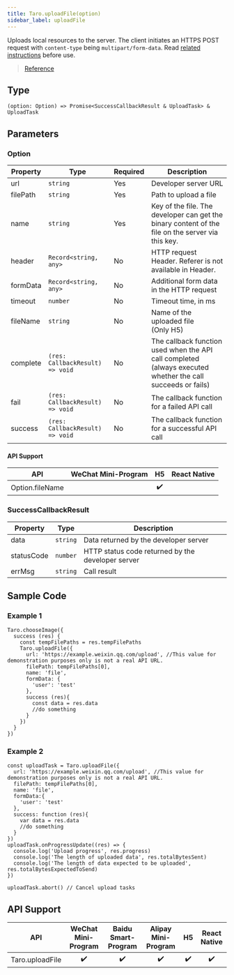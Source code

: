 ```yaml
---
title: Taro.uploadFile(option)
sidebar_label: uploadFile
---
```


Uploads local resources to the server. The client initiates an HTTPS POST request with `content-type` being `multipart/form-data`. Read [related instructions](https://developers.weixin.qq.com/miniprogram/en/dev/framework/ability/network.html) before use.

> [Reference](https://developers.weixin.qq.com/miniprogram/en/dev/api/network/upload/wx.uploadFile.html)

## Type

```tsx
(option: Option) => Promise<SuccessCallbackResult & UploadTask> & UploadTask
```

## Parameters

### Option

<table>
  <thead>
    <tr>
      <th>Property</th>
      <th>Type</th>
      <th style={{ textAlign: "center"}}>Required</th>
      <th>Description</th>
    </tr>
  </thead>
  <tbody>
    <tr>
      <td>url</td>
      <td><code>string</code></td>
      <td style={{ textAlign: "center"}}>Yes</td>
      <td>Developer server URL</td>
    </tr>
    <tr>
      <td>filePath</td>
      <td><code>string</code></td>
      <td style={{ textAlign: "center"}}>Yes</td>
      <td>Path to upload a file</td>
    </tr>
    <tr>
      <td>name</td>
      <td><code>string</code></td>
      <td style={{ textAlign: "center"}}>Yes</td>
      <td>Key of the file. The developer can get the binary content of the file on the server via this key.</td>
    </tr>
    <tr>
      <td>header</td>
      <td><code>Record&lt;string, any&gt;</code></td>
      <td style={{ textAlign: "center"}}>No</td>
      <td>HTTP request Header. Referer is not available in Header.</td>
    </tr>
    <tr>
      <td>formData</td>
      <td><code>Record&lt;string, any&gt;</code></td>
      <td style={{ textAlign: "center"}}>No</td>
      <td>Additional form data in the HTTP request</td>
    </tr>
    <tr>
      <td>timeout</td>
      <td><code>number</code></td>
      <td style={{ textAlign: "center"}}>No</td>
      <td>Timeout time, in ms</td>
    </tr>
    <tr>
      <td>fileName</td>
      <td><code>string</code></td>
      <td style={{ textAlign: "center"}}>No</td>
      <td>Name of the uploaded file<br />(Only H5)</td>
    </tr>
    <tr>
      <td>complete</td>
      <td><code>(res: CallbackResult) =&gt; void</code></td>
      <td style={{ textAlign: "center"}}>No</td>
      <td>The callback function used when the API call completed (always executed whether the call succeeds or fails)</td>
    </tr>
    <tr>
      <td>fail</td>
      <td><code>(res: CallbackResult) =&gt; void</code></td>
      <td style={{ textAlign: "center"}}>No</td>
      <td>The callback function for a failed API call</td>
    </tr>
    <tr>
      <td>success</td>
      <td><code>(res: CallbackResult) =&gt; void</code></td>
      <td style={{ textAlign: "center"}}>No</td>
      <td>The callback function for a successful API call</td>
    </tr>
  </tbody>
</table>

#### API Support

| API | WeChat Mini-Program | H5 | React Native |
| :---: | :---: | :---: | :---: |
| Option.fileName |  | ✔️ |  |

### SuccessCallbackResult

<table>
  <thead>
    <tr>
      <th>Property</th>
      <th>Type</th>
      <th>Description</th>
    </tr>
  </thead>
  <tbody>
    <tr>
      <td>data</td>
      <td><code>string</code></td>
      <td>Data returned by the developer server</td>
    </tr>
    <tr>
      <td>statusCode</td>
      <td><code>number</code></td>
      <td>HTTP status code returned by the developer server</td>
    </tr>
    <tr>
      <td>errMsg</td>
      <td><code>string</code></td>
      <td>Call result</td>
    </tr>
  </tbody>
</table>

## Sample Code

### Example 1

```tsx
Taro.chooseImage({
  success (res) {
    const tempFilePaths = res.tempFilePaths
    Taro.uploadFile({
      url: 'https://example.weixin.qq.com/upload', //This value for demonstration purposes only is not a real API URL.
      filePath: tempFilePaths[0],
      name: 'file',
      formData: {
        'user': 'test'
      },
      success (res){
        const data = res.data
        //do something
      }
    })
  }
})
```

### Example 2

```tsx
const uploadTask = Taro.uploadFile({
  url: 'https://example.weixin.qq.com/upload', //This value for demonstration purposes only is not a real API URL.
  filePath: tempFilePaths[0],
  name: 'file',
  formData:{
    'user': 'test'
  },
  success: function (res){
    var data = res.data
    //do something
  }
})
uploadTask.onProgressUpdate((res) => {
  console.log('Upload progress', res.progress)
  console.log('The length of uploaded data', res.totalBytesSent)
  console.log('The length of data expected to be uploaded', res.totalBytesExpectedToSend)
})

uploadTask.abort() // Cancel upload tasks
```

## API Support

| API | WeChat Mini-Program | Baidu Smart-Program | Alipay Mini-Program | H5 | React Native |
| :---: | :---: | :---: | :---: | :---: | :---: |
| Taro.uploadFile | ✔️ | ✔️ | ✔️ | ✔️ | ✔️ |
